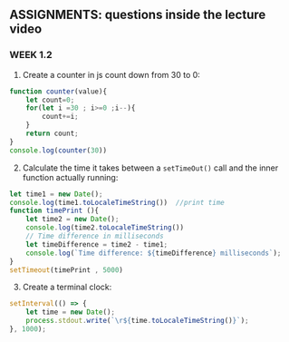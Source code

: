 ## ASSIGNMENTS: questions inside the lecture video
### WEEK 1.2 
1. Create a counter in js count down from 30 to 0:
```javascript
function counter(value){
    let count=0;
    for(let i =30 ; i>=0 ;i--){
        count+=i;
    }
    return count;
}
console.log(counter(30))
```

2. Calculate the time it takes between a `setTimeOut()` call and the inner function actually running:
```javascript
let time1 = new Date();
console.log(time1.toLocaleTimeString())  //print time 
function timePrint (){
    let time2 = new Date();
    console.log(time2.toLocaleTimeString())
    // Time difference in milliseconds
    let timeDifference = time2 - time1; 
    console.log(`Time difference: ${timeDifference} milliseconds`);
}
setTimeout(timePrint , 5000)
```




3. Create a terminal clock:
```javascript
setInterval(() => {
    let time = new Date();
    process.stdout.write(`\r${time.toLocaleTimeString()}`);
}, 1000);

```





